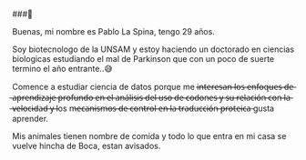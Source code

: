 ###🧉

Buenas, mi nombre es Pablo La Spina, tengo 29 años.

Soy biotecnologo de la UNSAM y estoy haciendo un doctorado en ciencias biologicas estudiando el mal de Parkinson que con un poco de suerte termino el año entrante..😅

Comence a estudiar ciencia de datos porque me i̶n̶t̶e̶r̶e̶s̶a̶n̶ ̶l̶o̶s̶ ̶e̶n̶f̶o̶q̶u̶e̶s̶ ̶d̶e̶ ̶a̶p̶r̶e̶n̶d̶i̶z̶a̶j̶e̶ ̶p̶r̶o̶f̶u̶n̶d̶o̶ ̶e̶n̶ ̶e̶l̶ ̶a̶n̶á̶l̶i̶s̶i̶s̶ ̶d̶e̶l̶ ̶u̶s̶o̶ ̶d̶e̶ ̶c̶o̶d̶o̶n̶e̶s̶ ̶y̶ ̶s̶u̶ ̶r̶e̶l̶a̶c̶i̶ó̶n̶ ̶c̶o̶n̶ ̶l̶a̶ ̶v̶e̶l̶o̶c̶i̶d̶a̶d̶ ̶y̶ ̶los m̶e̶c̶a̶n̶i̶s̶m̶o̶s̶ ̶d̶e̶ ̶c̶o̶n̶t̶r̶o̶l̶ ̶e̶n̶ ̶l̶a̶ ̶t̶r̶a̶d̶u̶c̶c̶i̶ó̶n̶ ̶p̶r̶o̶t̶e̶i̶c̶a̶  gusta aprender.


Mis animales tienen nombre de comida y todo lo que entra en mi casa se vuelve hincha de Boca, estan avisados.
